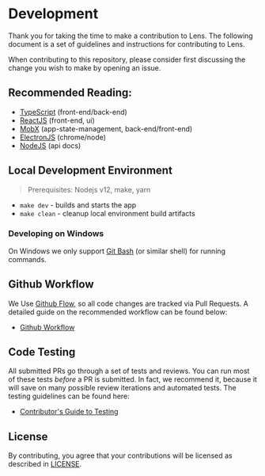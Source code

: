 # Development

Thank you for taking the time to make a contribution to Lens. The following document is a set of guidelines and instructions for contributing to Lens.

When contributing to this repository, please consider first discussing the change you wish to make by opening an issue.

## Recommended Reading:

- [TypeScript](https://www.typescriptlang.org/docs/home.html) (front-end/back-end)
- [ReactJS](https://reactjs.org/docs/getting-started.html) (front-end, ui)
- [MobX](https://mobx.js.org/) (app-state-management, back-end/front-end)
- [ElectronJS](https://www.electronjs.org/docs) (chrome/node)
- [NodeJS](https://nodejs.org/dist/latest-v12.x/docs/api/) (api docs)

## Local Development Environment

> Prerequisites: Nodejs v12, make, yarn

* `make dev` - builds and starts the app
* `make clean` - cleanup local environment build artifacts

### Developing on Windows

On Windows we only support [Git Bash](https://gitforwindows.org/) (or similar shell) for running commands.

## Github Workflow

We Use [Github Flow](https://guides.github.com/introduction/flow/index.html), so all code changes are tracked via Pull Requests.
A detailed guide on the recommended workflow can be found below:

* [Github Workflow](./github_workflow.md)

## Code Testing

All submitted PRs go through a set of tests and reviews. You can run most of these tests *before* a PR is submitted.
In fact, we recommend it, because it will save on many possible review iterations and automated tests.
The testing guidelines can be found here:

* [Contributor's Guide to Testing](./testing.md)

## License

By contributing, you agree that your contributions will be licensed as described in [LICENSE](https://github.com/lensapp/lens/blob/master/LICENSE).
